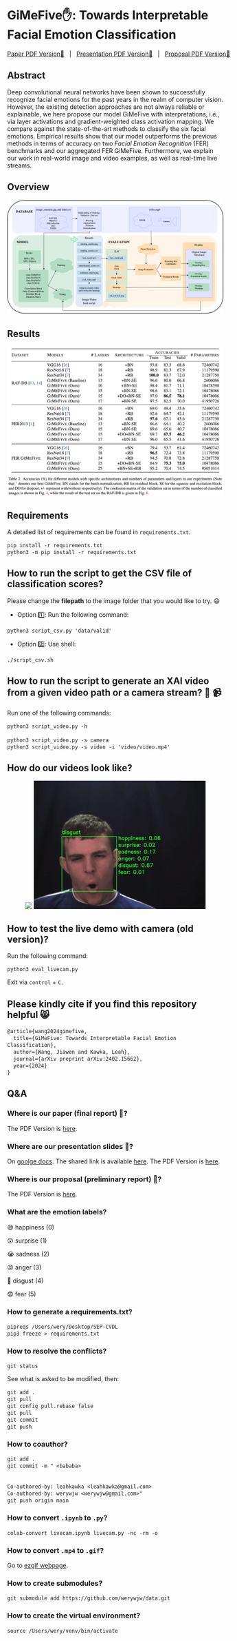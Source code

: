 # GiMeFive✋: Towards Interpretable Facial Emotion Classification

<div align="center" style="text-align: center; white-space: nowrap;">
  <a href="https://github.com/werywjw/SEP-CVDL/blob/main/final/GIMEFIVE%3A%20Towards%20Interpretable%20Facial%20Emotion%20Classification.pdf">Paper PDF Version📄</a> &nbsp; | &nbsp;
  <a href="https://github.com/werywjw/SEP-CVDL/blob/main/presentation/SEP-CVDL.pdf">Presentation PDF Version🎥</a> &nbsp; | &nbsp;
  <a href="https://github.com/werywjw/SEP-CVDL/blob/main/proposal/Emotion%20Recognition%20From%20Facial%20Expressions%3A%20A%20Preliminary%20Report.pdf">Proposal PDF Version📃</a>
</div>
<!-- 
## Submission Index
- [x] Final Report ([GiMeFive: Towards Interpretable Facial Emotion Classification](https://github.com/werywjw/SEP-CVDL/blob/main/final/GIMEFIVE%3A%20Towards%20Interpretable%20Facial%20Emotion%20Classification.pdf))
- [x] requirements.txt ([requirements of packages for GiMeFive](https://github.com/werywjw/SEP-CVDL/blob/main/requirements.txt))
- [x] README.md ([README for GiMeFive](https://github.com/werywjw/SEP-CVDL/blob/main/README.md))
- [x] best_GiMeFive.pth ([saved GiMeFive model](https://github.com/werywjw/SEP-CVDL/blob/main/best_GiMeFive.pth))
- [x] classification_scores_valid.csv ([result from script of classification scores](https://github.com/werywjw/SEP-CVDL/blob/main/classification_scores_valid.csv))
- [x] script_csv.py ([script that iterates through folders and creates csv file](https://github.com/werywjw/SEP-CVDL/blob/main/script_csv.py))
- [x] script_csv.sh ([alternative script](https://github.com/werywjw/SEP-CVDL/blob/main/script_csv.sh))
- [x] script_video.py ([Script that classifies and saves videos and live camera streams](https://github.com/werywjw/SEP-CVDL/blob/main/script_video.py))
- [x] script_label.ipynb ([Jupyter Notebook for preprocess images and labels](https://github.com/werywjw/SEP-CVDL/blob/main/script_label.ipynb))
- [x] get_dataset.py ([Class GiMeFiveDataset](https://github.com/werywjw/SEP-CVDL/blob/main/get_dataset.py))
- [x] models.py ([GiMeFive and all sota models (VGG & ResNet)](https://github.com/werywjw/SEP-CVDL/blob/main/models.py))
- [x] train_eval.py ([Train and evaluate the models](https://github.com/werywjw/SEP-CVDL/blob/main/train_eval.py))
- [x] models_train_eval.ipynb ([Jupyter Notebook version](https://github.com/werywjw/SEP-CVDL/blob/main/models_train_eval.ipynb))
- [x] hook.py ([Class Hook for GradCAM and video](https://github.com/werywjw/SEP-CVDL/blob/main/hook.py))
- [x] plot_gcam.ipynb ([Jupyter Notebook for GradCAM visulization](https://github.com/werywjw/SEP-CVDL/blob/main/plot_gcam.ipynb))
- [x] plot_heatmap.ipynb ([Jupyter Notebook for Heatmap visulization](https://github.com/werywjw/SEP-CVDL/blob/main/plot_gcam.ipynb))
- [x] eval_video.ipynb ([Jupyter Notebook that classifies and saves videos and live camera](https://github.com/werywjw/SEP-CVDL/blob/main/eval_video.ipynb))
- [x] slurm_jobs.sh ([script for slurm](https://github.com/werywjw/SEP-CVDL/blob/main/slurm/slurm_job.sh))
- [x] installed_packages.txt ([requirements of packages for slurm](https://github.com/werywjw/SEP-CVDL/blob/main/slurm/installed_packages.txt))
- [ ] video.mp4 ([test video without evaluation](https://github.com/werywjw/SEP-CVDL/blob/main/video/video.mp4))
- [ ] eval_video.mp4 ([evaluated video](https://github.com/werywjw/SEP-CVDL/blob/main/eval_video.mp4))
- [ ] shape_predictor_68_face_landmarks.dat ([pretrained model of Landmarks](https://github.com/werywjw/SEP-CVDL/blob/main/shape_predictor_68_face_landmarks.dat))
- [ ] haarcascade_frontalface_default.xml ([pretrained model of haar cascade](https://github.com/werywjw/SEP-CVDL/blob/main/haarcascade_frontalface_default.xml)) -->

## Abstract

Deep convolutional neural networks have been shown to successfully recognize facial emotions for the past years in the realm of computer vision. However, the existing detection approaches are not always reliable or explainable, we here propose our model GiMeFive with interpretations, i.e., via layer activations and gradient-weighted class activation mapping. We compare against the state-of-the-art methods to classify the six facial emotions. Empirical results show that our model outperforms the previous methods in terms of accuracy on two *Facial Emotion Recognition* (FER) benchmarks and our aggregated FER GiMeFive. Furthermore, we explain our work in real-world image and video examples, as well as real-time live streams.

## Overview

![](./final/pipeline.png)

## Results

![](./final/tab_result.png)

<!-- <p align="center">
  <img src="./final/fig_result.png" height="300" />
  <img src="./final/matval.png" height="300" /> 
</p> -->

## Requirements

A detailed list of requirements can be found in `requirements.txt`. 

```
pip install -r requirements.txt
python3 -m pip install -r requirements.txt
```

## How to run the script to get the CSV file of classification scores?
Please change the **filepath** to the image folder that you would like to try. 😄

- Option 1️⃣: Run the following command:
```
python3 script_csv.py 'data/valid'
```

- Option 2️⃣: Use shell:
```
./script_csv.sh
```

## How to run the script to generate an XAI video from a given video path or a camera stream? 🥹 📹

Run one of the following commands: 
```
python3 script_video.py -h

python3 script_video.py -s camera
python3 script_video.py -s video -i 'video/video.mp4'
```

## How do our videos look like?

<p align="center">
  <img src="./video/v1.gif" width="400" />
  <img src="./video/v2.gif" width="400" /> 
</p>

## How to test the live demo with camera (old version)?

Run the following command:
```
python3 eval_livecam.py
```

Exit via `control` + `C`.

## Please kindly cite if you find this repository helpful 😸

```
@article{wang2024gimefive,
  title={GiMeFive: Towards Interpretable Facial Emotion Classification},
  author={Wang, Jiawen and Kawka, Leah},
  journal={arXiv preprint arXiv:2402.15662},
  year={2024}
}
```

## Q&A

### Where is our paper (final report) 📄?

The PDF Version is [here](https://github.com/werywjw/SEP-CVDL/blob/main/final/GIMEFIVE%3A%20Towards%20Interpretable%20Facial%20Emotion%20Classification.pdf).

### Where are our presentation slides 🎥?

On [goolge docs](https://docs.google.com/presentation/d/14AazB5FY5jLyB5-9R6Ix7LoMX8yNR_illDAaYDCm8_s/edit#slide=id.g2b4d85efaed_0_31). 
The shared link is available [here](https://docs.google.com/presentation/d/14AazB5FY5jLyB5-9R6Ix7LoMX8yNR_illDAaYDCm8_s/edit?usp=sharing). 
The PDF Version is [here](https://github.com/werywjw/SEP-CVDL/blob/main/presentation/SEP-CVDL.pdf).

### Where is our proposal (preliminary report) 📃?

The PDF Version is [here](https://github.com/werywjw/SEP-CVDL/blob/main/proposal/Emotion%20Recognition%20From%20Facial%20Expressions%3A%20A%20Preliminary%20Report.pdf).

### What are the emotion labels?

😄 happiness (0)

😲 surprise (1)

😭 sadness (2)

😡 anger (3)

🤢 disgust (4)

😨 fear (5)

### How to generate a requirements.txt?
```
pipreqs /Users/wery/Desktop/SEP-CVDL
pip3 freeze > requirements.txt
```

### How to resolve the conflicts?
```
git status
```
See what is asked to be modified, then:
```
git add .
git pull 
git config pull.rebase false
git pull 
git commit
git push
```

### How to coauthor?

```
git add .
git commit -m " <bababa>


Co-authored-by: leahkawka <leahkawka@gmail.com>
Co-authored-by: werywjw <werywjw@gmail.com>"
git push origin main
```

### How to convert `.ipynb` to `.py`?

```
colab-convert livecam.ipynb livecam.py -nc -rm -o
```

### How to convert `.mp4` to `.gif`?

Go to [ezgif webpage](https://ezgif.com/video-to-gif).

### How to create submodules?

```
git submodule add https://github.com/werywjw/data.git
```

### How to create the virtual environment?

```
source /Users/wery/venv/bin/activate
```
